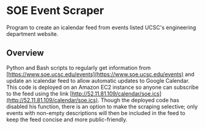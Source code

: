 # SOE Event Scraper

Program to create an icalendar feed from events listed UCSC's engineering department website.


## Overview

Python and Bash scripts to regularly get information from [https://www.soe.ucsc.edu/events](https://www.soe.ucsc.edu/events) and update an icalendar feed to allow automatic updates to Google Calendar. This code is deployed on an Amazon EC2 instance so anyone can subscribe to the feed using the link [http://52.11.81.109/calendar/soe.ics](http://52.11.81.109/calendar/soe.ics). Though the deployed code has disabled his function, there is an option to make the scraping selective; only events with non-empty descriptions will then be included in the feed to keep the feed concise and more public-friendly.
